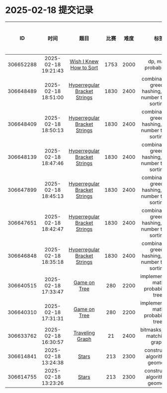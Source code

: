 # 2025-02-18 提交记录

 | ID | 时间 | 题目 | 比赛 | 难度 | 标签 | 结果 | 测试用例 | 运行时间 | 内存消耗 |
 |:----:|:------:|:-----:|:-----:|:------:|:-----:|:------:|:---------:|:--------:|:----------:|
 | 306652288 | 2025-02-18  19:21:43 | [Wish I Knew How to Sort](https://codeforces.com/problemset/problem/1753/C) | 1753 | 2000 | dp, math, probabilities | OK | 9 | 171ms | 100KB |
 | 306648489 | 2025-02-18  18:51:00 | [Hyperregular Bracket Strings](https://codeforces.com/problemset/problem/1830/C) | 1830 | 2400 | combinatorics, greedy, hashing, math, number theory, sortings | OK | 23 | 358ms | 23300KB |
 | 306648409 | 2025-02-18  18:50:13 | [Hyperregular Bracket Strings](https://codeforces.com/problemset/problem/1830/C) | 1830 | 2400 | combinatorics, greedy, hashing, math, number theory, sortings | RUNTIME_ERROR | 1 | 31ms | 800KB |
 | 306648139 | 2025-02-18  18:47:46 | [Hyperregular Bracket Strings](https://codeforces.com/problemset/problem/1830/C) | 1830 | 2400 | combinatorics, greedy, hashing, math, number theory, sortings | TIME_LIMIT_EXCEEDED | 2 | 3000ms | 3400KB |
 | 306647899 | 2025-02-18  18:45:13 | [Hyperregular Bracket Strings](https://codeforces.com/problemset/problem/1830/C) | 1830 | 2400 | combinatorics, greedy, hashing, math, number theory, sortings | TIME_LIMIT_EXCEEDED | 2 | 3000ms | 3200KB |
 | 306647651 | 2025-02-18  18:42:47 | [Hyperregular Bracket Strings](https://codeforces.com/problemset/problem/1830/C) | 1830 | 2400 | combinatorics, greedy, hashing, math, number theory, sortings | COMPILATION_ERROR | 0 | 0ms | 0KB |
 | 306646848 | 2025-02-18  18:35:18 | [Hyperregular Bracket Strings](https://codeforces.com/problemset/problem/1830/C) | 1830 | 2400 | combinatorics, greedy, hashing, math, number theory, sortings | TIME_LIMIT_EXCEEDED | 2 | 3000ms | 3200KB |
 | 306640515 | 2025-02-18  17:33:47 | [Game on Tree](https://codeforces.com/problemset/problem/280/C) | 280 | 2200 | implementation, math, probabilities, trees | OK | 52 | 592ms | 5300KB |
 | 306640310 | 2025-02-18  17:31:31 | [Game on Tree](https://codeforces.com/problemset/problem/280/C) | 280 | 2200 | implementation, math, probabilities, trees | RUNTIME_ERROR | 40 | 498ms | 2400KB |
 | 306633762 | 2025-02-18  16:30:57 | [Traveling Graph](https://codeforces.com/problemset/problem/21/D) | 21 | 2400 | bitmasks, graph matchings, graphs | OK | 60 | 154ms | 100KB |
 | 306614841 | 2025-02-18  13:24:38 | [Stars](https://codeforces.com/problemset/problem/213/D) | 213 | 2300 | constructive algorithms, geometry | OK | 100 | 124ms | 100KB |
 | 306614755 | 2025-02-18  13:23:26 | [Stars](https://codeforces.com/problemset/problem/213/D) | 213 | 2300 | constructive algorithms, geometry | COMPILATION_ERROR | 0 | 0ms | 0KB |